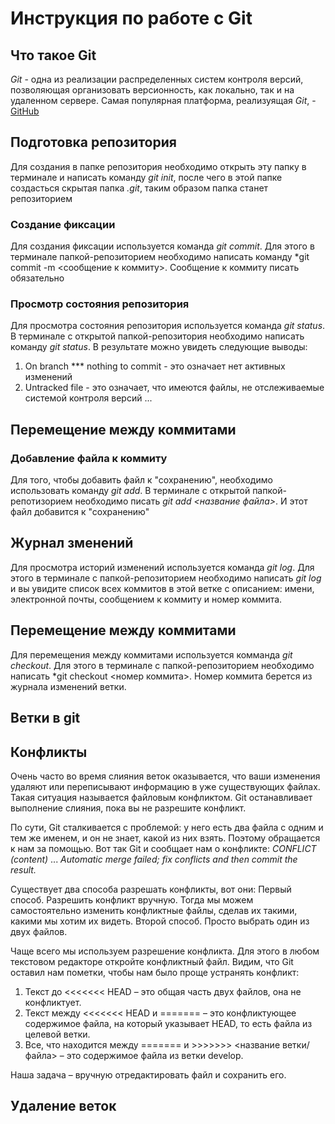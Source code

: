 # Инструкция по работе с Git

## Что такое Git
*Git* - одна из реализации распределенных систем контроля версий, позволяющая организовать версионность, как локально, так и на удаленном сервере. Самая популярная платформа, реализуящая *Git*, - [GitHub](https://github.com) 

## Подготовка репозитория
Для создания в папке репозитория необходимо открыть эту папку в терминале и написать команду *git init*, после чего в этой папке создасться скрытая папка *.git*, таким образом папка станет репозиторием

### Создание фиксации
Для создания фиксации используется команда *git commit*. Для этого в терминале папкой-репозиторием необходимо написать команду *git commit -m <сообщение к коммиту>. Сообщение к коммиту писать обязательно


### Просмотр состояния репозитория
Для просмотра состояния репозитория используется команда *git status*. В терминале с открытой папкой-репозитория необходимо написать команду *git status*. В результате можно увидеть следующие выводы:
1. On branch *** nothing to commit - это означает нет активных изменений
2. Untracked file - это означает, что имеются файлы, не отслеживаемые системой контроля версий
...

## Перемещение между коммитами

### Добавление файла к коммиту
Для того, чтобы добавить файл к "сохранению", необходимо использовать команду *git add*. В терминале с открытой папкой-репотизорием необходимо писать *git add <название файла>*. И этот файл добавится к "сохранению"

## Журнал зменений
Для просмотра историй изменений используется команда *git log*. Для этого в терминале с папкой-репозиторием необходимо написать *git log* и вы увидите список всех коммитов в этой ветке с описанием: имени, электронной почты, сообщением к коммиту и номер коммита.

## Перемещение между коммитами
Для перемещения между коммитами используется комманда *git checkout*. Для этого в терминале с папкой-репозиторием необходимо написать *git checkout <номер коммита>. Номер коммита берется из журнала изменений ветки.

## Ветки в git

## Конфликты
Очень часто во время слияния веток оказывается, что ваши изменения удаляют или переписывают информацию в уже существующих файлах. Такая ситуация называется файловым конфликтом. Git останавливает выполнение слияния, пока вы не разрешите конфликт.

По сути, Git сталкивается с проблемой: у него есть два файла с одним и тем же именем, и он не знает, какой из них взять. Поэтому обращается к нам за помощью.
Вот так Git и сообщает нам о конфликте: *CONFLICT (content)* ... *Automatic merge failed; fix conflicts and then commit the result.*

Существует два способа разрешать конфликты, вот они:
Первый способ. Разрешить конфликт вручную. Тогда мы можем самостоятельно изменить конфликтные файлы, сделав их такими, какими мы хотим их видеть.
Второй способ. Просто выбрать один из двух файлов.

Чаще всего мы используем разрешение конфликта.
Для этого в любом текстовом редакторе откройте конфликтный файл.
Видим, что Git оставил нам пометки, чтобы нам было проще устранять конфликт:
1. Текст до <<<<<<< HEAD – это общая часть двух файлов, она не конфликтует.
2. Текст между <<<<<<< HEAD и ======= – это конфликтующее содержимое файла, на который указывает HEAD, то есть файла из целевой ветки.
3. Все, что находится между ======= и >>>>>>> <название ветки/файла> – это содержимое файла из ветки develop.

Наша задача – вручную отредактировать файл и сохранить его.

## Удаление веток